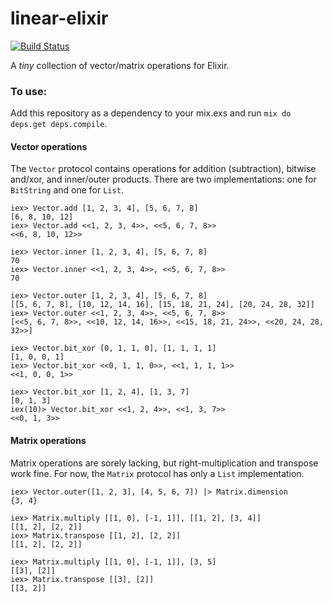 linear-elixir
========
[![Build Status](https://travis-ci.org/jonnystorm/linear-elixir.svg?branch=master)](https://travis-ci.org/jonnystorm/linear-elixir)

A *tiny* collection of vector/matrix operations for Elixir.

### To use:

Add this repository as a dependency to your mix.exs and run ``mix do deps.get deps.compile``.

#### Vector operations

The ``Vector`` protocol contains operations for addition (subtraction), bitwise and/xor, and inner/outer products. There are two implementations: one for ``BitString`` and one for ``List``.
```
iex> Vector.add [1, 2, 3, 4], [5, 6, 7, 8]
[6, 8, 10, 12]
iex> Vector.add <<1, 2, 3, 4>>, <<5, 6, 7, 8>>
<<6, 8, 10, 12>>

iex> Vector.inner [1, 2, 3, 4], [5, 6, 7, 8]
70
iex> Vector.inner <<1, 2, 3, 4>>, <<5, 6, 7, 8>>
70

iex> Vector.outer [1, 2, 3, 4], [5, 6, 7, 8]
[[5, 6, 7, 8], [10, 12, 14, 16], [15, 18, 21, 24], [20, 24, 28, 32]]
iex> Vector.outer <<1, 2, 3, 4>>, <<5, 6, 7, 8>>
[<<5, 6, 7, 8>>, <<10, 12, 14, 16>>, <<15, 18, 21, 24>>, <<20, 24, 28, 32>>]

iex> Vector.bit_xor [0, 1, 1, 0], [1, 1, 1, 1]
[1, 0, 0, 1]
iex> Vector.bit_xor <<0, 1, 1, 0>>, <<1, 1, 1, 1>>
<<1, 0, 0, 1>>

iex> Vector.bit_xor [1, 2, 4], [1, 3, 7]
[0, 1, 3]
iex(10)> Vector.bit_xor <<1, 2, 4>>, <<1, 3, 7>>
<<0, 1, 3>>
```

#### Matrix operations

Matrix operations are sorely lacking, but right-multiplication and transpose work fine. For now, the ``Matrix`` protocol has only a ``List`` implementation.
```
iex> Vector.outer([1, 2, 3], [4, 5, 6, 7]) |> Matrix.dimension
{3, 4}

iex> Matrix.multiply [[1, 0], [-1, 1]], [[1, 2], [3, 4]]
[[1, 2], [2, 2]]
iex> Matrix.transpose [[1, 2], [2, 2]]
[[1, 2], [2, 2]]

iex> Matrix.multiply [[1, 0], [-1, 1]], [3, 5]
[[3], [2]]
iex> Matrix.transpose [[3], [2]] 
[[3, 2]]
```

